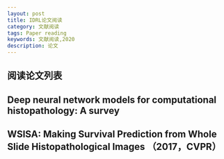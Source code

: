 ```yaml
---
layout: post
title: IDRL论文阅读
category: 文献阅读
tags: Paper reading
keywords: 文献阅读,2020
description: 论文
---
```



## 阅读论文列表
## Deep neural network models for computational histopathology: A survey  



## WSISA: Making Survival Prediction from Whole Slide Histopathological Images  （2017，CVPR）



